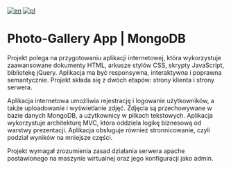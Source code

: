 [![en](https://img.shields.io/badge/lang-en-blue.svg)](https://github.com/peterprospl12/Photo-Gallery-App-MongoDB/blob/main/README.md)
[![pl](https://img.shields.io/badge/lang-pl-red.svg)](https://github.com/peterprospl12/Photo-Gallery-App-MongoDB/blob/main/README.pl.md)


# Photo-Gallery App | MongoDB

Projekt polega na przygotowaniu aplikacji internetowej, która wykorzystuje zaawansowane dokumenty HTML, arkusze stylów CSS, skrypty JavaScript, bibliotekę jQuery. Aplikacja ma być responsywna, interaktywna i poprawna semantycznie. Projekt składa się z dwóch etapów: strony klienta i strony serwera.

Aplikacja internetowa umożliwia rejestrację i logowanie użytkowników, a także uploadowanie i wyświetlanie zdjęć. 
Zdjęcia są przechowywane w bazie danych MongoDB, a użytkownicy w plikach tekstowych. Aplikacja wykorzystuje architekturę MVC, która oddziela logikę biznesową od warstwy prezentacji. Aplikacja obsługuje również stronnicowanie, czyli podział wyników na mniejsze części.

Projekt wymagał zrozumienia zasad działania serwera apache postawionego na maszynie wirtualnej oraz jego konfiguracji jako admin.
